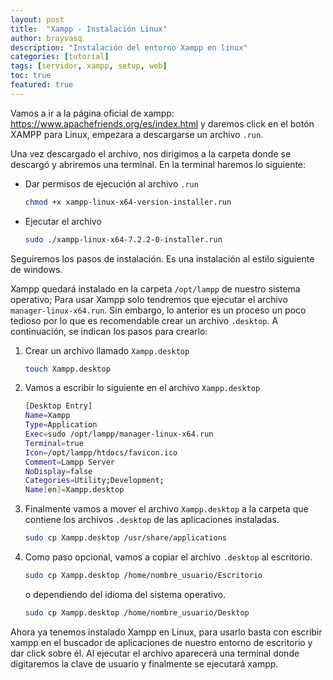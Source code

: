 ```yaml
---
layout: post
title:  "Xampp - Instalación Linux"
author: brayvasq
description: "Instalación del entorno Xampp en linux"
categories: [tutorial]
tags: [servidor, xampp, setup, web]
toc: true
featured: true
---
```

Vamos a ir a la página oficial de xampp: https://www.apachefriends.org/es/index.html y daremos click en el botón XAMPP para Linux, empezara a descargarse un archivo `.run`.

Una vez descargado el archivo, nos dirigimos a la carpeta donde se descargó y abriremos una terminal. En la terminal haremos lo siguiente:

- Dar permisos de ejecución al archivo `.run`

  ```bash
  chmod +x xampp-linux-x64-version-installer.run
  ```

- Ejecutar el archivo

  ```bash
  sudo ./xampp-linux-x64-7.2.2-0-installer.run
  ```

Seguiremos los pasos de instalación. Es una instalación al estilo siguiente de windows.

Xampp quedará instalado en la carpeta `/opt/lampp` de nuestro sistema operativo; Para usar Xampp solo tendremos que ejecutar el archivo `manager-linux-x64.run`. Sin embargo, lo anterior es un proceso un poco tedioso por lo que es recomendable crear un archivo `.desktop`. A continuación, se indican los pasos para crearlo:

1. Crear un archivo llamado `Xampp.desktop`

   ```bash
   touch Xampp.desktop
   ```

2. Vamos a escribir lo siguiente en el archivo `Xampp.desktop`

   ```bash
   [Desktop Entry]
   Name=Xampp
   Type=Application
   Exec=sudo /opt/lampp/manager-linux-x64.run
   Terminal=true
   Icon=/opt/lampp/htdocs/favicon.ico
   Comment=Lampp Server
   NoDisplay=false
   Categories=Utility;Development;
   Name[en]=Xampp.desktop
   ```

3. Finalmente vamos a mover el archivo `Xampp.desktop` a la carpeta que contiene los archivos `.desktop` de las aplicaciones instaladas.

   ```bash
   sudo cp Xampp.desktop /usr/share/applications
   ```

4. Como paso opcional, vamos a copiar el archivo `.desktop` al escritorio.

   ```bash
   sudo cp Xampp.desktop /home/nombre_usuario/Escritorio
   ```

   o dependiendo del idioma del sistema operativo.

   ```bash
   sudo cp Xampp.desktop /home/nombre_usuario/Desktop
   ```

Ahora ya tenemos instalado Xampp en Linux, para usarlo basta con escribir xampp en el buscador de aplicaciones de nuestro entorno de escritorio y dar click sobre él. Al ejecutar el archivo aparecerá una terminal donde digitaremos la clave de usuario y finalmente se ejecutará xampp.
